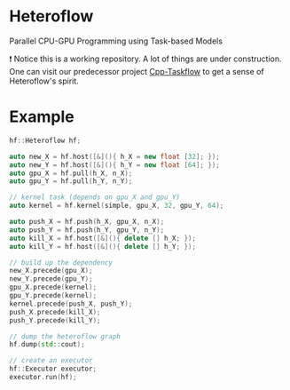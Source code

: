 # Heteroflow
Parallel CPU-GPU Programming using Task-based Models

:exclamation: Notice this is a working repository. A lot of things are under construction.
One can visit our predecessor project 
[Cpp-Taskflow](https://github.com/cpp-taskflow/cpp-taskflow) to get a sense of 
Heteroflow's spirit.

# Example

```cpp
hf::Heteroflow hf;

auto new_X = hf.host([&](){ h_X = new float [32]; });
auto new_Y = hf.host([&](){ h_Y = new float [64]; });
auto gpu_X = hf.pull(h_X, n_X);
auto gpu_Y = hf.pull(h_Y, n_Y);

// kernel task (depends on gpu_X and gpu_Y)
auto kernel = hf.kernel(simple, gpu_X, 32, gpu_Y, 64);

auto push_X = hf.push(h_X, gpu_X, n_X);
auto push_Y = hf.push(h_Y, gpu_Y, n_Y);
auto kill_X = hf.host([&](){ delete [] h_X; });
auto kill_Y = hf.host([&](){ delete [] h_Y; });

// build up the dependency
new_X.precede(gpu_X);
new_Y.precede(gpu_Y);
gpu_X.precede(kernel);
gpu_Y.precede(kernel);
kernel.precede(push_X, push_Y);
push_X.precede(kill_X);
push_Y.precede(kill_Y);

// dump the heteroflow graph
hf.dump(std::cout);

// create an executor
hf::Executor executor;
executor.run(hf);
```

